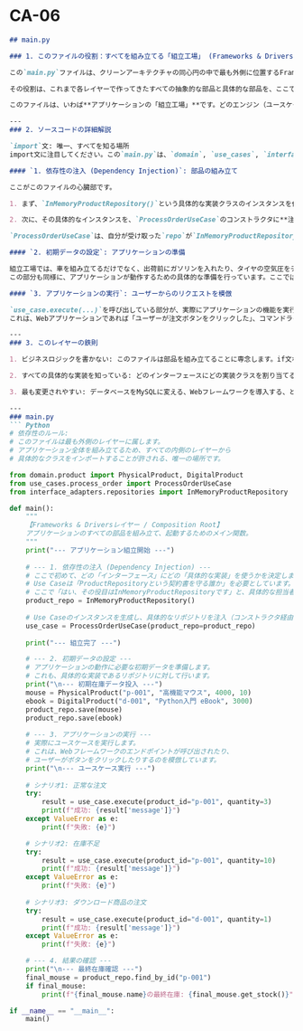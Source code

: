 # CA-06

```markdown
## main.py

### 1. このファイルの役割：すべてを組み立てる「組立工場」 (Frameworks & Drivers レイヤー)

この`main.py`ファイルは、クリーンアーキテクチャの同心円の中で最も外側に位置するFrameworks & Drivers（フレームワーク＆ドライバ）レイヤーです。

その役割は、これまで各レイヤーで作ってきたすべての抽象的な部品と具体的な部品を、ここで初めて結合し、アプリケーション全体を組み立てて、命を吹き込むことです。この場所を特別に「Composition Root（コンポジションルート）」と呼びます。

このファイルは、いわば**アプリケーションの「組立工場」**です。どのエンジン（ユースケース）に、どのタイヤ（リポジトリの実装）を取り付けるかを決定し、完成した車（アプリケーション）を工場の外に出します。

---
### 2. ソースコードの詳細解説

`import`文: 唯一、すべてを知る場所
import文に注目してください。この`main.py`は、`domain`, `use_cases`, `interface_adapters`というすべての内側レイヤーから具体的なクラスをインポートしています。これは、この組立工場だけが持つ特権です。他のどのファイルも、自分より外側のレイヤーから何かをインポートすることは許されませんでした。

#### `1. 依存性の注入 (Dependency Injection)`: 部品の組み立て

ここがこのファイルの心臓部です。

1. まず、`InMemoryProductRepository()`という具体的な実装クラスのインスタンスを作成します。ここで初めて、このアプリケーションが「インメモリDBを使う」という技術的な決定が下されます。

2. 次に、その具体的なインスタンスを、`ProcessOrderUseCase`のコンストラクタに**注入（引数として渡す）**します。

`ProcessOrderUseCase`は、自分が受け取った`repo`が`InMemoryProductRepository`であるという事実を一切知りません。ただ、それが`ProductRepository`という契約書を守っていることだけを信頼して動作します。

#### `2. 初期データの設定`: アプリケーションの準備

組立工場では、車を組み立てるだけでなく、出荷前にガソリンを入れたり、タイヤの空気圧をチェックしたりします。  
この部分も同様に、アプリケーションが動作するための具体的な準備を行っています。ここでは、インメモリDBに初期商品データを投入しています。

#### `3. アプリケーションの実行`: ユーザーからのリクエストを模倣

`use_case.execute(...)`を呼び出している部分が、実際にアプリケーションの機能を実行している箇所です。
これは、Webアプリケーションであれば「ユーザーが注文ボタンをクリックした」、コマンドラインツールであれば「ユーザーがコマンドを実行した」という、外部からのトリガーを模倣しています。

---
### 3. このレイヤーの鉄則

1. ビジネスロジックを書かない: このファイルは部品を組み立てることに専念します。if文などを使ったビジネス上の判断は、ここには一切書きません。

2. すべての具体的な実装を知っている: どのインターフェースにどの実装クラスを割り当てるか、そのすべての組み合わせを知っている唯一の場所です。

3. 最も変更されやすい: データベースをMySQLに変える、Webフレームワークを導入する、といった技術的な変更があった場合、主に修正されるのはこのファイルです。しかし、このファイルが変更されても、内側のレイヤーは一切影響を受けません。

---
### main.py
``` Python
# 依存性のルール:
# このファイルは最も外側のレイヤーに属します。
# アプリケーション全体を組み立てるため、すべての内側のレイヤーから
# 具体的なクラスをインポートすることが許される、唯一の場所です。

from domain.product import PhysicalProduct, DigitalProduct
from use_cases.process_order import ProcessOrderUseCase
from interface_adapters.repositories import InMemoryProductRepository

def main():
    """
    【Frameworks & Driversレイヤー / Composition Root】
    アプリケーションのすべての部品を組み立て、起動するためのメイン関数。
    """
    print("--- アプリケーション組立開始 ---")
    
    # --- 1. 依存性の注入 (Dependency Injection) ---
    # ここで初めて、どの「インターフェース」にどの「具体的な実装」を使うかを決定します。
    # Use Caseは「ProductRepositoryという契約書を守る誰か」を必要としています。
    # ここで「はい、その役目はInMemoryProductRepositoryです」と、具体的な担当者を任命します。
    product_repo = InMemoryProductRepository()
    
    # Use Caseのインスタンスを生成し、具体的なリポジトリを注入（コンストラクタ経由で渡す）します。
    use_case = ProcessOrderUseCase(product_repo=product_repo)
    
    print("--- 組立完了 ---")

    # --- 2. 初期データの設定 ---
    # アプリケーションの動作に必要な初期データを準備します。
    # これも、具体的な実装であるリポジトリに対して行います。
    print("\n--- 初期在庫データ投入 ---")
    mouse = PhysicalProduct("p-001", "高機能マウス", 4000, 10)
    ebook = DigitalProduct("d-001", "Python入門 eBook", 3000)
    product_repo.save(mouse)
    product_repo.save(ebook)
    
    # --- 3. アプリケーションの実行 ---
    # 実際にユースケースを実行します。
    # これは、Webフレームワークのエンドポイントが呼び出されたり、
    # ユーザーがボタンをクリックしたりするのを模倣しています。
    print("\n--- ユースケース実行 ---")
    
    # シナリオ1: 正常な注文
    try:
        result = use_case.execute(product_id="p-001", quantity=3)
        print(f"成功: {result['message']}")
    except ValueError as e:
        print(f"失敗: {e}")

    # シナリオ2: 在庫不足
    try:
        result = use_case.execute(product_id="p-001", quantity=10)
        print(f"成功: {result['message']}")
    except ValueError as e:
        print(f"失敗: {e}")
        
    # シナリオ3: ダウンロード商品の注文
    try:
        result = use_case.execute(product_id="d-001", quantity=1)
        print(f"成功: {result['message']}")
    except ValueError as e:
        print(f"失敗: {e}")

    # --- 4. 結果の確認 ---
    print("\n--- 最終在庫確認 ---")
    final_mouse = product_repo.find_by_id("p-001")
    if final_mouse:
        print(f"{final_mouse.name}の最終在庫: {final_mouse.get_stock()}")

if __name__ == "__main__":
    main()
```

```